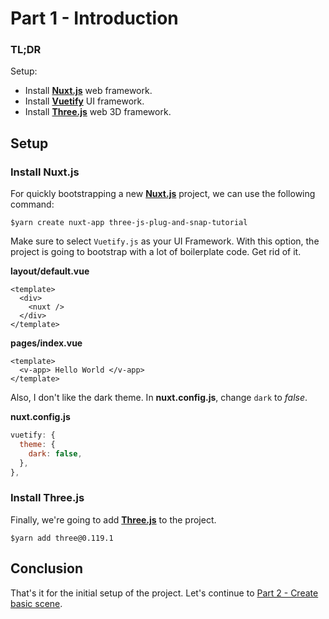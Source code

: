 # Part 1 - Introduction

### TL;DR

Setup:

- Install [**Nuxt.js**](https://nuxtjs.org/) web framework.
- Install [**Vuetify**](https://vuetifyjs.com) UI framework.
- Install [**Three.js**](https://threejs.org/) web 3D framework.

## Setup

### Install Nuxt.js

For quickly bootstrapping a new [**Nuxt.js**](https://nuxtjs.org/) project, we can use the following command:

`$yarn create nuxt-app three-js-plug-and-snap-tutorial`

Make sure to select `Vuetify.js` as your UI Framework. With this option, the project is going to bootstrap with a lot of boilerplate code. Get rid of it.

**layout/default.vue**

```vue
<template>
  <div>
    <nuxt />
  </div>
</template>
```

**pages/index.vue**

```vue
<template>
  <v-app> Hello World </v-app>
</template>
```

Also, I don't like the dark theme. In **nuxt.config.js**, change `dark` to _false_.

**nuxt.config.js**

```js
vuetify: {
  theme: {
    dark: false,
  },
},
```

### Install Three.js

Finally, we're going to add [**Three.js**](https://threejs.org/) to the project.

`$yarn add three@0.119.1`

## Conclusion

That's it for the initial setup of the project. Let's continue to [Part 2 - Create basic scene](../part-2).
